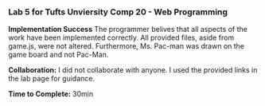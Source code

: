### Lab 5 for Tufts Unviersity Comp 20 - Web Programming

__Implementation Success__ The programmer belives that all aspects of the work have been implemented correctly. All provided files, aside from game.js, were not altered. Furthermore, Ms. Pac-man was drawn on the game board and not Pac-Man.

__Collaboration:__ I did not collaborate with anyone. I used the provided links in the lab page for guidance.

__Time to Complete:__ 30min

